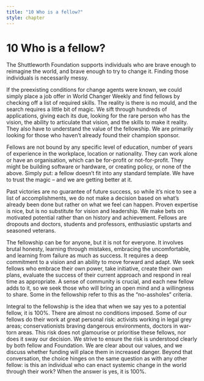 ```yaml
---
title: "10 Who is a fellow?"
style: chapter
---
```


# 10 Who is a fellow?

The Shuttleworth Foundation supports individuals who are brave enough to reimagine the world, and brave enough to try to change it. Finding those individuals is necessarily messy.

If the preexisting conditions for change agents were known, we could simply place a job offer in World Changer Weekly and find fellows by checking off a list of required skills. The reality is there is no mould, and the search requires a little bit of magic. We sift through hundreds of applications, giving each its due, looking for the rare person who has the vision, the ability to articulate that vision, and the skills to make it reality. They also have to understand the value of the fellowship. We are primarily looking for those who haven’t already found their champion sponsor.

Fellows are not bound by any specific level of education, number of years of experience in the workplace, location or nationality. They can work alone or have an organisation, which can be for-profit or not-for-profit. They might be building software or hardware, or creating policy, or none of the above. Simply put: a fellow doesn’t fit into any standard template. We have to trust the magic – and we are getting better at it.

Past victories are no guarantee of future success, so while it’s nice to see a list of accomplishments, we do not make a decision based on what’s already been done but rather on what we feel can happen. Proven expertise is nice, but is no substitute for vision and leadership. We make bets on motivated potential rather than on history and achievement. Fellows are dropouts and doctors, students and professors, enthusiastic upstarts and seasoned veterans.

The fellowship can be for anyone, but it is not for everyone. It involves brutal honesty, learning through mistakes, embracing the uncomfortable, and learning from failure as much as success. It requires a deep commitment to a vision and an ability to move forward and adapt. We seek fellows who embrace their own power, take initiative, create their own plans, evaluate the success of their current approach and respond in real time as appropriate. A sense of community is crucial, and each new fellow adds to it, so we seek those who will bring an open mind and a willingness to share. Some in the fellowship refer to this as the “no-assholes” criteria.

Integral to the fellowship is the idea that when we say yes to a potential fellow, it is 100%. There are almost no conditions imposed. Some of our fellows do their work at great personal risk: activists working in legal grey areas; conservationists braving dangerous environments, doctors in war-torn areas. This risk does not glamourise or prioritise these fellows, nor does it sway our decision. We strive to ensure the risk is understood clearly by both fellow and Foundation. We are clear about our values, and we discuss whether funding will place them in increased danger. Beyond that conversation, the choice hinges on the same question as with any other fellow: is this an individual who can enact systemic change in the world through their work? When the answer is yes, it is 100%.
